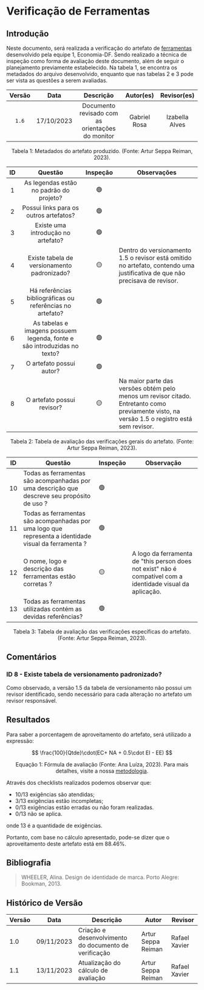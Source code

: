 # Verificação de Ferramentas

## Introdução

Neste documento, será realizada a verificação do artefato de [ferramentas](https://requisitos-de-software.github.io/2023.2-Economia-DF/planejamento%20do%20projeto/ferramentas/) desenvolvido pela equipe 1, Economia-DF. Sendo realizado a técnica de inspeção como forma de avaliação deste documento, além de seguir o planejamento previamente estabelecido. Na tabela 1, se encontra os metadados do arquivo desenvolvido, enquanto que nas tabelas 2 e 3 pode ser vista as questões a serem avaliadas.

<center>

| Versão |    Data    |                    Descrição                     |                                Autor(es)                                 |                    Revisor(es)                     |
| :----: | :--------: | :----------------------------------------------: | :----------------------------------------------------------------------: | :------------------------------------------------: |
| `1.6`  | 17/10/2023 | Documento revisado com as orientações do monitor |             Gabriel Rosa             | Izabella Alves |                      |

<div style="text-align: center">
<p> Tabela 1: Metadados do artefato produzido. (Fonte: Artur Seppa Reiman, 2023). </p>
</div>

</center>

<center>

| ID |                                 Questão                                 | Inspeção | Observações                      |
| :-: | :-----------------------------------------------------------------------: | :--------: | ---------------------------------- |
| 1 |                 As legendas estão no padrão do projeto?                 |     🟢     |                                    |
| 2 |                  Possui links para os outros artefatos?                  |     🟢     |       |
| 3 |                   Existe uma introdução no artefato?                   |     🟢     |  |
| 4 |                Existe tabela de versionamento padronizado?                |     🟡     |                 Dentro do versionamento 1.5 o revisor está omitido no artefato, contendo uma justificativa de que não precisava de revisor.                  |
| 5 |      Há referências bibliográficas ou referências no artefato?      |     🟢     |                                    |
| 6 | As tabelas e imagens possuem legenda, fonte e são introduzidas no texto? |     🟢     |                                    |
| 7 |                         O artefato possui autor?                         |     🟢     |                                    |
| 8 |                        O artefato possui revisor?                        |     🟡    |         Na maior parte das versões obtém pelo menos um revisor citado. Entretanto como previamente visto, na versão 1.5 o registro está sem revisor.      |

</center>
<div style="text-align: center">
<p> Tabela 2: Tabela de avaliação das verificações gerais do artefato. (Fonte: Artur Seppa Reiman, 2023). </p>
</div>

</center>

<center>

| ID  | Questão                                                                              | Inspeção | Observação                        |
| --- | ------------------------------------------------------------------------------------ | -------- | --------------------------------- |
| 10  | Todas as ferramentas são acompanhadas por uma descrição que descreve seu propósito de uso ? | 🟢       |                                   |
| 11  | Todas as ferramentas são acompanhadas por uma logo que representa a identidade visual da ferramenta ?                             | 🟢       | |
| 12  | O nome, logo e descrição das ferramentas estão corretas ?                             | 🟡       | A logo da ferramenta de "this person does not exist" não é compatível com a identidade visual da aplicação. |
| 13  | Todas as ferramentas utilizadas contém as devidas referências?                             | 🟢       |  |

<div style="text-align: center">
<p> Tabela 3: Tabela de avaliação das verificações específicas do artefato. (Fonte: Artur Seppa Reiman, 2023). </p>
</div>

</center>

## Comentários

### ID 8 - Existe tabela de versionamento padronizado?

Como observado, a versão 1.5 da tabela de versionamento não possui um revisor identificado, sendo necessário para cada alteração no artefato um revisor responsável.

## Resultados

Para saber a porcentagem de aproveitamento do artefato, será utilizado a expressão:

$$ 
\frac{100}{Qtde}\cdot(EC+ NA + 0.5\cdot EI - EE)
$$

<div style="text-align: center">
<p>Equação 1: Fórmula de avaliação (Fonte: Ana Luíza, 2023). Para mais detalhes, visite a nossa <a href="../metodologia.md">metodologia</a>.</p>

</div>

Através dos checklists realizados podemos observar que:

- 10/13 exigências são atendidas;
- 3/13 exigências estão incompletas;
- 0/13 exigências estão erradas ou não foram realizadas.
- 0/13 não se aplica.

onde 13 é a quantidade de exigências.

Portanto, com base no cálculo apresentado, pode-se dizer que o aproveitamento deste artefato está em 88.46%.

## Bibliografia

> WHEELER, Alina. Design de identidade de marca. Porto Alegre: Bookman, 2013.

## Histórico de Versão

| Versão | Data       | Descrição                           | Autor      | Revisor |
| ------ | ---------- | ----------------------------------- | -------------- |-------------- |
| 1.0    | 09/11/2023 | Criação e desenvolvimento do documento de verificação | Artur Seppa Reiman | Rafael Xavier
| 1.1    | 13/11/2023 | Atualização do cálculo de avaliação | Artur Seppa Reiman | Rafael Xavier

